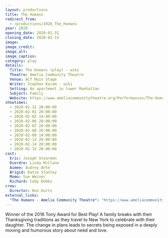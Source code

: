 ```yaml
---
layout: productions
title: The Humans
redirect_from:
  - /productions/2020_The_Humans
year: 2020
opening_date: 2020-01-31
closing_date: 2020-02-15
image:
image_credit: 
image_alt:
image_caption:
category: play
details:
  Title: The Humans (play) - wiki
  Theatre: Amelia Community Theatre
  Venue: ACT Main Stage
  Writer: Stephen Karam - wiki
  Setting: An apartment in lower Manhattan
  Subject: Family
  Website: https://www.ameliacommunitytheatre.org/Performances/The-Humans-
showtimes: 
  - 2020-01-31 20:00:00
  - 2020-02-01 20:00:00
  - 2020-02-02 14:00:00
  - 2020-02-06 20:00:00
  - 2020-02-07 20:00:00
  - 2020-02-08 20:00:00
  - 2020-02-09 14:00:00
  - 2020-02-13 20:00:00
  - 2020-02-14 20:00:00
  - 2020-02-15 20:00:00
cast:
  Eric: Joseph Stearman
  Dierdre: Linda McClane
  Aimee: Audrey Ante
  Brigid: Katie Stanley
  Momo: Sue Weiner
  Richard: Cody Dobbs
crew:
  Director: Ron Kurtz
external_links: 
  "The Humans - Amelia Community Theatre": "https://www.ameliacommunitytheatre.org/Performances/The-Humans-"
---
```

Winner of the 2016 Tony Award for Best Play! A family breaks with their Thanksgiving traditions as they travel to New York to celebrate with their daughter. The change in plans leads to secrets being exposed in a deeply moving and humorous story about need and love.